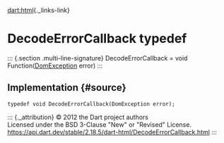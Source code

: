 [dart:html](../dart-html/dart-html-library){._links-link}

DecodeErrorCallback typedef
===========================

::: {.section .multi-line-signature}
DecodeErrorCallback = void Function([DomException](domexception-class)
error)
:::

Implementation {#source}
--------------

``` {.language-dart data-language="dart"}
typedef void DecodeErrorCallback(DomException error);
```

::: {._attribution}
© 2012 the Dart project authors\
Licensed under the BSD 3-Clause \"New\" or \"Revised\" License.\
<https://api.dart.dev/stable/2.18.5/dart-html/DecodeErrorCallback.html>
:::
